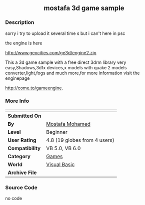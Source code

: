 ﻿<div align="center">

## mostafa 3d game sample


</div>

### Description

sorry i try to upload it several time s but i can't here in psc

the engine is here

http://www.geocities.com/ge3d/engine2.zip

This a 3d game sample with a free direct 3drm library very easy,Shadows,3dfx devices,x models with quake 2 models converter,light,fogs and much more,for more information visit the enginepage

http://come.to/gameengine.
 
### More Info
 


<span>             |<span>
---                |---
**Submitted On**   |
**By**             |[Mostafa Mohamed](https://github.com/Planet-Source-Code/PSCIndex/blob/master/ByAuthor/mostafa-mohamed.md)
**Level**          |Beginner
**User Rating**    |4.8 (19 globes from 4 users)
**Compatibility**  |VB 5\.0, VB 6\.0
**Category**       |[Games](https://github.com/Planet-Source-Code/PSCIndex/blob/master/ByCategory/games__1-38.md)
**World**          |[Visual Basic](https://github.com/Planet-Source-Code/PSCIndex/blob/master/ByWorld/visual-basic.md)
**Archive File**   |[](https://github.com/Planet-Source-Code/mostafa-mohamed-mostafa-3d-game-sample__1-9100/archive/master.zip)





### Source Code

no code

